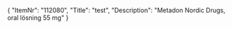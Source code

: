{
  "ItemNr": "112080",
  "Title": "test",
  "Description": "Metadon Nordic Drugs, oral lösning 55 mg"
}